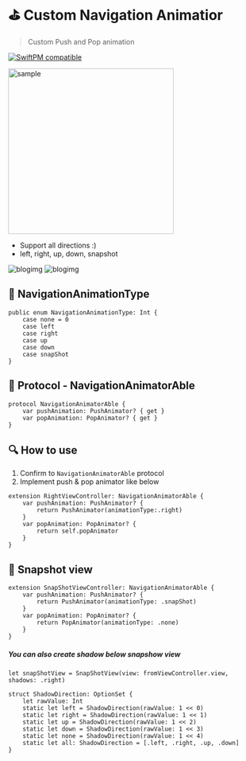 # ⛳️ Custom Navigation Animatior
> Custom Push and Pop animation

[![SwiftPM compatible](https://img.shields.io/badge/SwiftPM-compatible-brightgreen.svg)](https://swift.org/package-manager/)

<img src="https://github.com/user-attachments/assets/d9620ce9-334b-48d0-a7be-7cbd426f57da" width="333" alt="sample">

- Support all directions :)
- left, right, up, down, snapshot 

![blogimg](https://github.com/pkh0225/PushAnimation/blob/master/Artboard.png)
![blogimg](https://github.com/pkh0225/PushAnimation/blob/master/Artboard2.png)



## 🎨 NavigationAnimationType

```
public enum NavigationAnimationType: Int {
    case none = 0
    case left
    case right
    case up
    case down
    case snapShot
}

```



## 🚦 Protocol - NavigationAnimatorAble

```
protocol NavigationAnimatorAble {
    var pushAnimation: PushAnimator? { get }
    var popAnimation: PopAnimator? { get }
}
```



## 🔍 How to use

1. Confirm to `NavigationAnimatorAble` protocol
2. Implement push & pop animator like below


```
extension RightViewController: NavigationAnimatorAble {
    var pushAnimation: PushAnimator? {
        return PushAnimator(animationType:.right)
    }
    var popAnimation: PopAnimator? {
        return self.popAnimator
    }
}
```

## 📸 Snapshot view

```
extension SnapShotViewController: NavigationAnimatorAble {
    var pushAnimation: PushAnimator? {
        return PushAnimator(animationType: .snapShot)
    }
    var popAnimation: PopAnimator? {
        return PopAnimator(animationType: .none)
    }
}
```

##### You can also create shadow below snapshow view

```
let snapShotView = SnapShotView(view: fromViewController.view, shadows: .right)
```

```
struct ShadowDirection: OptionSet {
    let rawValue: Int
    static let left = ShadowDirection(rawValue: 1 << 0)
    static let right = ShadowDirection(rawValue: 1 << 1)
    static let up = ShadowDirection(rawValue: 1 << 2)
    static let down = ShadowDirection(rawValue: 1 << 3)
    static let none = ShadowDirection(rawValue: 1 << 4)
    static let all: ShadowDirection = [.left, .right, .up, .down]
}
```
